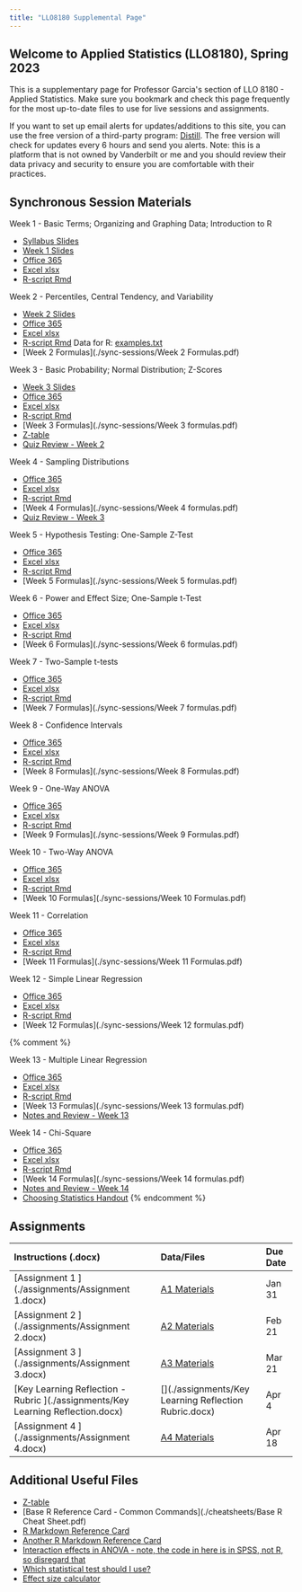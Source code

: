 ```yaml
---
title: "LLO8180 Supplemental Page"
---
```


## Welcome to Applied Statistics (LLO8180), Spring 2023

This is a supplementary page for Professor Garcia's section of LLO 8180 - Applied Statistics. Make sure you bookmark and check this page frequently for the most up-to-date files to use for live sessions and assignments. 

If you want to set up email alerts for updates/additions to this site, you can use the free version of a third-party program: [Distill](https://distill.io/). The free version will check for updates every 6 hours and send you alerts. Note: this is a platform that is not owned by Vanderbilt or me and you should review their data privacy and security to ensure you are comfortable with their practices.

## Synchronous Session Materials

Week 1 - Basic Terms; Organizing and Graphing Data; Introduction to R
 * [Syllabus Slides](./sync-sessions/W1SyncSpring2023.pdf)
 * [Week 1 Slides](./sync-sessions/W1SyncSpring2023_2.pdf)
 * [Office 365](https://vanderbilt365-my.sharepoint.com/:x:/g/personal/rafael_garcia_vanderbilt_edu/ER-jfMhQSQtAmk22Bph7BUcB8rLmYSk7onnszLFwC1YCJQ)
 * [Excel xlsx](./sync-sessions/Week1Excel.xlsx)
 * [R-script Rmd](./sync-sessions/Week1R.Rmd)

Week 2 - Percentiles, Central Tendency, and Variability
 * [Week 2 Slides](./sync-sessions/supplemental/W2.pdf)
 * [Office 365](https://vanderbilt365-my.sharepoint.com/:x:/g/personal/rafael_garcia_vanderbilt_edu/EZf1herkwJlOte2L7N0KtHkBHux0M86DGcqzZP54KliHdQ?e=YirL6e)
 * [Excel xlsx](./sync-sessions/Week2Excel.xlsx)
 * [R-script Rmd](./sync-sessions/Week2R.Rmd) Data for R: [examples.txt](./sync-sessions/examples.txt)
 * [Week 2 Formulas](./sync-sessions/Week 2 Formulas.pdf)

Week 3 - Basic Probability; Normal Distribution; Z-Scores
 * [Week 3 Slides](./sync-sessions/supplemental/W3.pdf)
 * [Office 365](https://vanderbilt365-my.sharepoint.com/:x:/g/personal/rafael_garcia_vanderbilt_edu/EbKjZK0bYM5PvLIQY9MHYOQBniRFTCnvjZugidPejrpRyw?e=Ul4FOF)
 * [Excel xlsx](./sync-sessions/Week3Excel.xlsx)
 * [R-script Rmd](./sync-sessions/Week3R.Rmd)
 * [Week 3 Formulas](./sync-sessions/Week 3 formulas.pdf)
 * [Z-table](./sync-sessions/z-table.pdf)
 * [Quiz Review - Week 2](https://vanderbilt365-my.sharepoint.com/:x:/g/personal/rafael_garcia_vanderbilt_edu/EW3RldtpTIJPtBbSQz3wS3oB96oTb1GrlZrdaMKFXhdcOw?e=jgEAzQ)
 
 Week 4 - Sampling Distributions
 * [Office 365](https://vanderbilt365-my.sharepoint.com/:x:/g/personal/rafael_garcia_vanderbilt_edu/EXRT18xQ4e9Bv1JffcRsKewByN27hmwGQg2Sv-8WKN9odA?e=djYrGW)
 * [Excel xlsx](./sync-sessions/Week4Excel.xlsx)
 * [R-script Rmd](./sync-sessions/Week4R.Rmd)
 * [Week 4 Formulas](./sync-sessions/Week 4 formulas.pdf)
 * [Quiz Review - Week 3](https://vanderbilt365-my.sharepoint.com/:x:/g/personal/rafael_garcia_vanderbilt_edu/EVZkaTFZjNJMtaFTFr0Jnx8Bj6VT6A1Owl569R1BSqLeFg?e=YrmTdT)
	
Week 5 - Hypothesis Testing: One-Sample Z-Test
 * [Office 365](https://vanderbilt365-my.sharepoint.com/:x:/g/personal/rafael_garcia_vanderbilt_edu/Ee-f4cWJNw1Bk6WNbyrYqG4Blyjo-xjTVFyMUIq8jVhsMw?e=OfBfZg)
 * [Excel xlsx](./sync-sessions/Week5Excel.xlsx)
 * [R-script Rmd](./sync-sessions/Week5R.xlsx)
 * [Week 5 Formulas](./sync-sessions/Week 5 formulas.pdf)
	
Week 6 - Power and Effect Size; One-Sample t-Test
 * [Office 365](https://vanderbilt365-my.sharepoint.com/:x:/g/personal/rafael_garcia_vanderbilt_edu/EQ8cKcLkuN1GvcjNRBA9tNMBq5VKPW_xVcjXYNJ5_qpOaA?e=1fPanA)
 * [Excel xlsx](./sync-sessions/Week6Excel.xlsx)
 * [R-script Rmd](./sync-sessions/Week6R.Rmd)
 * [Week 6 Formulas](./sync-sessions/Week 6 formulas.pdf)

Week 7 - Two-Sample t-tests
 * [Office 365](https://vanderbilt365-my.sharepoint.com/:x:/g/personal/rafael_garcia_vanderbilt_edu/EeKhK-WKR65Ik1i0cTrfbY8BgGx1WAU6_jvK6PNr6aHQuw?e=FdYQ7a)
 * [Excel xlsx](./sync-sessions/Week7Excel.xlsx)
 * [R-script Rmd](./sync-sessions/Week7R.Rmd)
 * [Week 7 Formulas](./sync-sessions/Week 7 formulas.pdf)
	
Week 8 - Confidence Intervals
 * [Office 365](https://vanderbilt365-my.sharepoint.com/:x:/g/personal/rafael_garcia_vanderbilt_edu/EdxMeIK9HrpJsab-QZ6GqN0B6rMjwOoYCXlwTx5Kwji9cA?e=bzOvyd)
 * [Excel xlsx](./sync-sessions/Week8Excel.xlsx)
 * [R-script Rmd](./sync-sessions/Week8R.Rmd)
 * [Week 8 Formulas](./sync-sessions/Week 8 Formulas.pdf)

Week 9 - One-Way ANOVA
 * [Office 365](https://vanderbilt365-my.sharepoint.com/:x:/g/personal/rafael_garcia_vanderbilt_edu/ETcEdzvR_BxJpD1Bce3iowsBiUD8iSzS6nHD7gdBI_xOAA?e=9y7Nfv)
 * [Excel xlsx](./sync-sessions/Week9Excel.xlsx)
 * [R-script Rmd](./sync-sessions/Week9R.Rmd)
 * [Week 9 Formulas](./sync-sessions/Week 9 Formulas.pdf)

Week 10 - Two-Way ANOVA
 * [Office 365](https://vanderbilt365-my.sharepoint.com/:x:/g/personal/rafael_garcia_vanderbilt_edu/EVdcPhebgx1Gk0iBBLaVyQ0BtyC4CiGX2gTiAlfKeJpIAA?e=BOclzd)
 * [Excel xlsx](./sync-sessions/Week10Excel.xlsx)
 * [R-script Rmd](./sync-sessions/Week10R.Rmd)
 * [Week 10 Formulas](./sync-sessions/Week 10 Formulas.pdf)
 		
Week 11 - Correlation
 * [Office 365](https://vanderbilt365-my.sharepoint.com/:x:/g/personal/rafael_garcia_vanderbilt_edu/EfvA2AuQoXpLgkFrIuzfbssBT05Rp3g-g1aRtGKcRysSkg?e=2lxIiP)
 * [Excel xlsx](./sync-sessions/Week11Excel.xlsx)
 * [R-script Rmd](./sync-sessions/Week11R.Rmd)
 * [Week 11 Formulas](./sync-sessions/Week 11 Formulas.pdf)

Week 12 - Simple Linear Regression
 * [Office 365](https://vanderbilt365-my.sharepoint.com/:x:/g/personal/rafael_garcia_vanderbilt_edu/EX1MxgAxjLBMv1qrD1HMwuoBwY-wTC0Y34TJjs83K2ch2w?e=uYZ6ls)
 * [Excel xlsx](./sync-sessions/Week12Excel.xlsx)
 * [R-script Rmd](./sync-sessions/Week12R.Rmd)
 * [Week 12 Formulas](./sync-sessions/Week 12 formulas.pdf)
	
{% comment %}	

	
	
Week 13 - Multiple Linear Regression
 * [Office 365](https://vanderbilt365-my.sharepoint.com/:x:/g/personal/rafael_garcia_vanderbilt_edu/EWkVoWmbPwNPvfGe1zFYRasB0PMtFyojZe6IGA9pmQqwlQ?e=giLpf0)
 * [Excel xlsx](./sync-sessions/Week13Excel.xlsx)
 * [R-script Rmd](./sync-sessions/Week13R.Rmd)
 * [Week 13 Formulas](./sync-sessions/Week 13 formulas.pdf)
 * [Notes and Review - Week 13](https://vanderbilt365-my.sharepoint.com/:x:/g/personal/rafael_garcia_vanderbilt_edu/EfGZ6aqhIgVLsXmsYBLgg4ABP-7C1JDRCImVRK5JVi1BcQ?e=b4gAeq)
	
Week 14 - Chi-Square
 * [Office 365](https://vanderbilt365-my.sharepoint.com/:x:/g/personal/rafael_garcia_vanderbilt_edu/ETP9mz2XhIVPqasaxlXKM2YB0Mf8pGw_bKGEO9cp9rKujw?e=Ib7JVN)
 * [Excel xlsx](./sync-sessions/Week14Excel.xlsx)
 * [R-script Rmd](./sync-sessions/Week14R.Rmd)
 * [Week 14 Formulas](./sync-sessions/Week 14 formulas.pdf)
 * [Notes and Review - Week 14]()
 * [Choosing Statistics Handout](./sync-sessions/ChoosingStatisticsHandout.docx) 
{% endcomment %}

	
## Assignments

| **Instructions (.docx)** | **Data/Files** | **Due Date**|
|:---|:---|:---|
|[Assignment 1 ](./assignments/Assignment 1.docx) | [A1 Materials](./assignments/A1-materials.zip) | Jan 31 |
|[Assignment 2 ](./assignments/Assignment 2.docx) | [A2 Materials](./assignments/weight.xlsx) | Feb 21 |
|[Assignment 3 ](./assignments/Assignment 3.docx) | [A3 Materials](./assignments/A3Files.zip) | Mar 21 |
|[Key Learning Reflection - Rubric ](./assignments/Key Learning Reflection.docx) | [](./assignments/Key Learning Reflection Rubric.docx)  | Apr 4 |
|[Assignment 4 ](./assignments/Assignment 4.docx) | [A4 Materials](./assignments/assignment4data.xlsx) | Apr 18 |


## Additional Useful Files
* [Z-table](./sync-sessions/z-table.pdf)
* [Base R Reference Card - Common Commands](./cheatsheets/Base R Cheat Sheet.pdf)
* [R Markdown Reference Card](./cheatsheets/rmarkdown-reference.pdf)
* [Another R Markdown Reference Card](./cheatsheets/rmarkdown-cheatsheet.pdf)
* [Interaction effects in ANOVA - note, the code in here is in SPSS, not R, so disregard that](https://pages.uoregon.edu/stevensj/interaction.pdf)
* [Which statistical test should I use?](https://help.xlstat.com/s/article/which-statistical-test-should-you-use?language=en_US)
* [Effect size calculator](http://www.psychometrica.de/effect_size.html)
